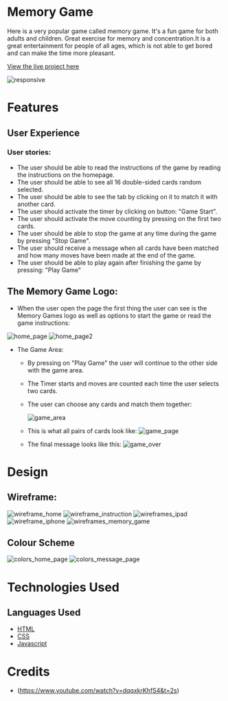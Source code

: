 # Memory Game
Here is a very popular game called memory game. It's a fun game for both adults and children. Great exercise for memory and concentration.It is a great entertainment for people of all ages, which is not able to get bored and can make the time more pleasant. 

[View the live project here](https://mariaarnesson.github.io/project_memory/)


![responsive](assets/images/responsive.png)

# Features
## User Experience 
### User stories:

- The user should be able to read the instructions of the game by reading the instructions on the homepage.
- The user should be able to see all 16 double-sided cards random selected.
- The user should be able to see the tab by clicking on it to match it with another card.
- The user should activate the timer by clicking on button: "Game Start".
- The user should activate the move counting by pressing on the first two cards.
- The user should be able to stop the game at any time during the game by pressing "Stop Game".
- The user should receive a message when all cards have been matched and how many moves have been made at the end of the game.
- The user should be able to play again after finishing the game by pressing: "Play Game"

## The Memory Game Logo:


- When the user open the page the first thing the user can see is the Memory Games logo as well as options to start the game or read the game instructions:


![home_page](assets/images/homepage1.png)
![home_page2](assets/images/homepage2.png)

- The Game Area:
    - By pressing on "Play Game" the user will continue to the other side with the game area. 
    - The Timer starts and moves are counted each time the user selects two cards.
    - The user can choose any cards and match them together:

         ![game_area](assets/images/game_area.png)    



    - This is what all pairs of cards look like:
![game_page](assets/images/game_page.png)

    - The final message looks like this:
![game_over](assets/images/Game_over.png)

# Design

## Wireframe:

![wireframe_home](assets/images/wireframe_home_page.png)
![wireframe_instruction](assets/images/wireframe_instruction.png)
![wireframes_ipad](assets/images/wireframe_ipad.png)
![wireframe_iphone](assets/images/wireframe_iphone.png)
![wireframes_memory_game](assets/images/wireframe_memory_game.png)

## Colour Scheme

![colors_home_page](assets/images/colors_home_psge.png)
![colors_message_page](assets/images/colors_massage_page.png)

# Technologies Used
## Languages Used
- [HTML](https://sv.wikipedia.org/wiki/HTML)
- [CSS](https://en.wikipedia.org/wiki/CSS)
- [Javascript](https://sv.wikipedia.org/wiki/Javascript)
# Credits

- (https://www.youtube.com/watch?v=dqqxkrKhfS4&t=2s)


